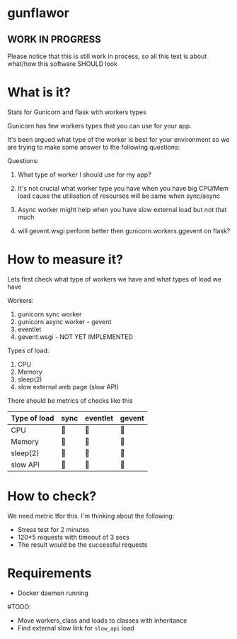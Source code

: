 # gunflawor

## WORK IN PROGRESS
Please notice that this is still work in process, so all this text is about what/how this software SHOULD look

# What is it?

Stats for Gunicorn and flask with workers types

Gunicorn has few workers types that you can use for your app.

It's been argued what type of the worker is best for your environment so we are trying to make some answer to the following questions:


Questions:
1) What type of worker I should use for my app? 
1) It's not crucial what worker type you have when you have big CPU/Mem load 
cause the utilisation of resourses will be same when sync/async
  
1) Async worker might help when you have slow external load but not that much
1) will gevent.wsgi perform better then gunicorn.workers.ggevent on flask?



# How to measure it?

Lets first check what type of workers we have and what types of load we have

Workers:
1) gunicorn sync worker
1) gunicorn async worker - gevent
1) eventlet
1) gevent.wsgi - NOT YET IMPLEMENTED

Types of load:

1) CPU
2) Memory
3) sleep(2)
4) slow external web page (slow API)


There should be metrics of checks like this

| Type of load  | sync  | eventlet | gevent |
| ------------- | ----- | -------- | ------ |
| CPU           | 🔢  | 🔢 | 🔢  | 🔢 |
| Memory        | 🔢  | 🔢 | 🔢  | 🔢 |
| sleep(2)      | 🔢  | 🔢 | 🔢  | 🔢 |
| slow API      | 🔢  | 🔢 | 🔢  | 🔢 |


# How to check?

We need metric tfor this. I'm thinking about the following:

* Stress test for 2 minutes
* 120*5 requests with timeout of 3 secs
* The result would be the successful requests

# Requirements

* Docker daemon running

#TODO:

* Move workers_class and loads to classes with inheritance 
* Find external slow link for `slow_api` load